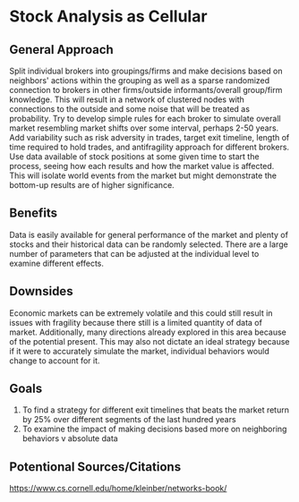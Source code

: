 # Stock Analysis as Cellular
## General Approach
Split individual brokers into groupings/firms and make decisions based on neighbors' actions within the grouping as well as a sparse randomized connection to brokers in other firms/outside informants/overall group/firm knowledge. This will result in a network of clustered nodes with connections to the outside and some noise that will be treated as probability. Try to develop simple rules for each broker to simulate overall market resembling market shifts over some interval, perhaps 2-50 years. Add variability such as risk adversity in trades, target exit timeline, length of time required to hold trades, and antifragility approach for different brokers. Use data available of stock positions at some given time to start the process, seeing how each results and how the market value is affected. This will isolate world events from the market but might demonstrate the bottom-up results are of higher significance.

## Benefits
Data is easily available for general performance of the market and plenty of stocks and their historical data can be randomly selected. There are a large number of parameters that can be adjusted at the individual level to examine different effects. 

## Downsides
Economic markets can be extremely volatile and this could still result in issues with fragility because there still is a limited quantity of data of market. Additionally, many directions already explored in this area because of the potential present. This may also not dictate an ideal strategy because if it were to accurately simulate the market, individual behaviors would change to account for it.

## Goals
1. To find a strategy for different exit timelines that beats the market return by 25% over different segments of the last hundred years
2. To examine the impact of making decisions based more on neighboring behaviors v absolute data 


## Potentional Sources/Citations
https://www.cs.cornell.edu/home/kleinber/networks-book/
